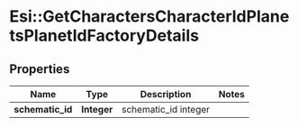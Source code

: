 # Esi::GetCharactersCharacterIdPlanetsPlanetIdFactoryDetails

## Properties
Name | Type | Description | Notes
------------ | ------------- | ------------- | -------------
**schematic_id** | **Integer** | schematic_id integer | 



